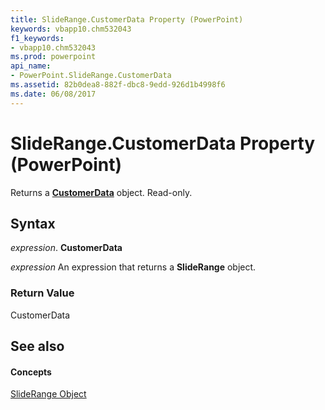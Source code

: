 ```yaml
---
title: SlideRange.CustomerData Property (PowerPoint)
keywords: vbapp10.chm532043
f1_keywords:
- vbapp10.chm532043
ms.prod: powerpoint
api_name:
- PowerPoint.SlideRange.CustomerData
ms.assetid: 82b0dea8-882f-dbc8-9edd-926d1b4998f6
ms.date: 06/08/2017
---
```



# SlideRange.CustomerData Property (PowerPoint)

Returns a **[CustomerData](customerdata-object-powerpoint.md)** object. Read-only.


## Syntax

 _expression_. **CustomerData**

 _expression_ An expression that returns a **SlideRange** object.


### Return Value

CustomerData


## See also


#### Concepts


[SlideRange Object](sliderange-object-powerpoint.md)

